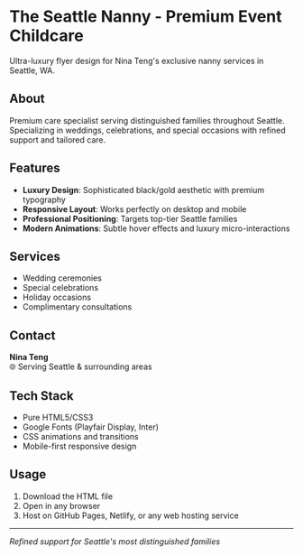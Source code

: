 # The Seattle Nanny - Premium Event Childcare

Ultra-luxury flyer design for Nina Teng's exclusive nanny services in Seattle, WA.

## About
Premium care specialist serving distinguished families throughout Seattle. Specializing in weddings, celebrations, and special occasions with refined support and tailored care.

## Features
- **Luxury Design**: Sophisticated black/gold aesthetic with premium typography
- **Responsive Layout**: Works perfectly on desktop and mobile
- **Professional Positioning**: Targets top-tier Seattle families
- **Modern Animations**: Subtle hover effects and luxury micro-interactions

## Services
- Wedding ceremonies
- Special celebrations  
- Holiday occasions
- Complimentary consultations

## Contact
**Nina Teng**  
🌐 Serving Seattle & surrounding areas

## Tech Stack
- Pure HTML5/CSS3
- Google Fonts (Playfair Display, Inter)
- CSS animations and transitions
- Mobile-first responsive design

## Usage
1. Download the HTML file
2. Open in any browser
3. Host on GitHub Pages, Netlify, or any web hosting service

---
*Refined support for Seattle's most distinguished families*

